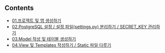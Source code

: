 
## Contents

* [01.프로젝트 및 앱 생성하기](https://github.com/newbie40/toy-til/blob/master/docs/081211.md)
* [02.PostgreSQL 설정 / 설정 파일(settings.py) 분리하기 / SECRET_KEY 관리하기](https://github.com/newbie40/toy-til/blob/master/docs/081212.md)
* [03.Model 작성 및 테이블 생성하기](https://github.com/newbie40/toy-til/blob/master/docs/081213.md)
* [04.View 및 Templates 작성하기 / Static 파일 다루기](https://github.com/newbie40/toy-til/blob/master/docs/081214.md)
